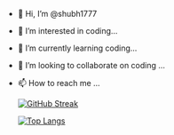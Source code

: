 - 👋 Hi, I’m @shubh1777
- 👀 I’m interested in coding...
- 🌱 I’m currently learning coding...
- 💞️ I’m looking to collaborate on coding ...
- 📫 How to reach me ...

  [![GitHub Streak](http://github-readme-streak-stats.herokuapp.com?user=shubh1777&theme=dark&background=000000)](https://git.io/streak-stats)

  
  [![Top Langs](https://github-readme-stats.vercel.app/api/top-langs/?username=shubh1777&layout=compact&theme=vision-friendly-dark)](https://github.com/anuraghazra/github-readme-stats)

<!---
shubh1777/shubh1777 is a ✨ special ✨ repository because its `README.md` (this file) appears on your GitHub profile.
You can click the Preview link to take a look at your changes.
--->
